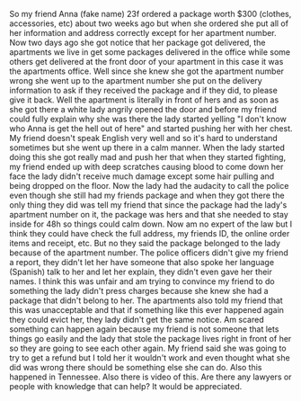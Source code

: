 So my friend Anna (fake name) 23f ordered a package worth $300 (clothes, accessories, etc) about two weeks ago but when she ordered she
put all of her information and address correctly except for her apartment number. Now two days ago she got notice that her package got delivered, the apartments we live in get some
packages delivered in the office while some others get delivered at the front door of your apartment in this case it was the apartments office. Well since she knew she got the apartment number wrong she went up to the apartment number she put on the delivery information to ask if they received the package and if they did, to please give it back. Well the apartment is literally in front of hers and as soon as she got there a white lady angrily opened the door and before my friend could fully explain why she was there the lady started yelling "I don't know who Anna is get the hell out of here" and started pushing her with her chest. My friend doesn't speak English very well and so it's hard to understand sometimes but she went up there in a calm manner. When the lady started doing this she got really mad and push her that when they started fighting, my friend ended up with deep scratches causing blood to come down her face the lady didn't receive much damage except some hair pulling and being dropped on the floor. Now the lady had the audacity to call the police even though she still had my friends package and when they got there the only thing they did was tell my friend that since the package had the lady's apartment number on it, the package was hers and that she needed to stay inside for 48h so things could calm down. Now am no expert of the law but I think they could have check the full address, my friends ID, the online order items and receipt, etc. But no they said the package belonged to the lady because of the apartment number. The police officers didn't give my friend a report, they didn't let her have someone that also spoke her language (Spanish) talk to her and let her explain, they didn't even gave her their names. I think this was unfair and am trying to convince my friend to do something the lady didn't press charges because she knew she had a package that didn't belong to her. The apartments also told my friend that this was unacceptable and that if something like this ever happened again they could evict her, they lady didn't get the same notice. Am scared something can happen again because my friend is not someone that lets things go easily and the lady that stole the package lives right in front of her so they are going to see each other again. My friend said she was going to try to get a refund but I told her it wouldn't work and even thought what she did was wrong there should be something else she can do. Also this happened in Tennessee. Also there is video of this. Are there any lawyers or people with knowledge that can help? It would be appreciated.